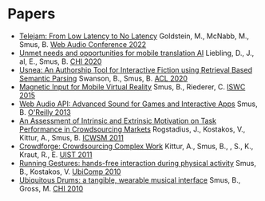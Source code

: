 Papers
======

<ul><li><a class="paper" href="/papers/2022 - Telejam - From Low Latency to No Latency.pdf">Telejam: From Low Latency to No Latency</a> <span class="authors">Goldstein, M., McNabb, M., Smus, B.</span> <a href="https://webaudioconf.com/"> Web Audio Conference 2022</a></li>
<li><a class="paper" href="/papers/2020 - Unmet Needs and Opportunities for Mobile Translation AI.pdf">Unmet needs and opportunities for mobile translation AI</a> <span class="authors">Liebling, D., J., al, E., Smus, B.</span> <a href="https://chi2020.acm.org/"> CHI 2020</a></li>
<li><a class="paper" href="/papers/2020 - Usnea - An Authorship Tool for Interactive Fiction using Retrieval Based Semantic Parsing.pdf">Usnea: An Authorship Tool for Interactive Fiction using Retrieval Based Semantic Parsing</a> <span class="authors">Swanson, B., Smus, B.</span> <a href="https://acl2020.org/"> ACL 2020</a></li>
<li><a class="paper" href="/papers/2015 - Magnetic Input for Mobile Virtual Reality.pdf">Magnetic Input for Mobile Virtual Reality</a> <span class="authors">Smus, B., Riederer, C.</span> <a href="http://iswc2015.semanticweb.org/"> ISWC 2015</a></li>
<li><a class="paper" href="/papers/2013 - Web Audio API - Advanced Sound for Games and Interactive Apps.pdf">Web Audio API: Advanced Sound for Games and Interactive Apps</a> <span class="authors">Smus, B.</span> <a href="https://www.oreilly.com/library/view/web-audio-api/9781449332679/"> O'Reilly 2013</a></li>
<li><a class="paper" href="/papers/2011 - An Assessment of Intrinsic and Extrinsic Motivation on Task Performance in Crowdsourcing Markets.pdf">An Assessment of Intrinsic and Extrinsic Motivation on Task Performance in Crowdsourcing Markets</a> <span class="authors">Rogstadius, J., Kostakos, V., Kittur, A., Smus, B.</span> <a href="https://www.icwsm.org/2011"> ICWSM 2011</a></li>
<li><a class="paper" href="/papers/2011 - Crowdforge - Crowdsourcing Complex Work.pdf">Crowdforge: Crowdsourcing Complex Work</a> <span class="authors">Kittur, A., Smus, B., , S., K., Kraut, R., E.</span> <a href="https://uist.acm.org/uist2011/"> UIST 2011</a></li>
<li><a class="paper" href="/papers/2010 - Running Gestures - hands-free interaction during physical activity.pdf">Running Gestures: hands-free interaction during physical activity</a> <span class="authors">Smus, B., Kostakos, V.</span> <a href="https://www.ubicomp.org/ubicomp2010/"> UbiComp 2010</a></li>
<li><a class="paper" href="/papers/2010 - Ubiquitous Drums - a tangible, wearable musical interface.pdf">Ubiquitous Drums: a tangible, wearable musical interface</a> <span class="authors">Smus, B., Gross, M.</span> <a href="http://www.chi2010.org/"> CHI 2010</a></li>
</ul>